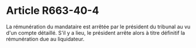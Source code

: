 # Article R663-40-4

La rémunération du mandataire est arrêtée par le président du tribunal au vu d'un compte détaillé. S'il y a lieu, le président arrête alors à titre définitif la rémunération due au liquidateur.